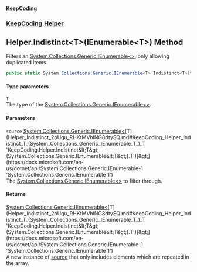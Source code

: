 #### [KeepCoding](index.md 'index')
### [KeepCoding](KeepCoding.md 'KeepCoding').[Helper](Helper.md 'KeepCoding.Helper')
## Helper.Indistinct&lt;T&gt;(IEnumerable&lt;T&gt;) Method
Filters an [System.Collections.Generic.IEnumerable&lt;&gt;](https://docs.microsoft.com/en-us/dotnet/api/System.Collections.Generic.IEnumerable-1 'System.Collections.Generic.IEnumerable`1'), only allowing duplicated items.  
```csharp
public static System.Collections.Generic.IEnumerable<T> Indistinct<T>(this System.Collections.Generic.IEnumerable<T> source);
```
#### Type parameters
<a name='KeepCoding_Helper_Indistinct_T_(System_Collections_Generic_IEnumerable_T_)_T'></a>
`T`  
The type of the [System.Collections.Generic.IEnumerable&lt;&gt;](https://docs.microsoft.com/en-us/dotnet/api/System.Collections.Generic.IEnumerable-1 'System.Collections.Generic.IEnumerable`1').
  
#### Parameters
<a name='KeepCoding_Helper_Indistinct_T_(System_Collections_Generic_IEnumerable_T_)_source'></a>
`source` [System.Collections.Generic.IEnumerable&lt;](https://docs.microsoft.com/en-us/dotnet/api/System.Collections.Generic.IEnumerable-1 'System.Collections.Generic.IEnumerable`1')[T](Helper_Indistinct_2oUqu_RHKtMVhlNG8dtySQ.md#KeepCoding_Helper_Indistinct_T_(System_Collections_Generic_IEnumerable_T_)_T 'KeepCoding.Helper.Indistinct&lt;T&gt;(System.Collections.Generic.IEnumerable&lt;T&gt;).T')[&gt;](https://docs.microsoft.com/en-us/dotnet/api/System.Collections.Generic.IEnumerable-1 'System.Collections.Generic.IEnumerable`1')  
The [System.Collections.Generic.IEnumerable&lt;&gt;](https://docs.microsoft.com/en-us/dotnet/api/System.Collections.Generic.IEnumerable-1 'System.Collections.Generic.IEnumerable`1') to filter through.
  
#### Returns
[System.Collections.Generic.IEnumerable&lt;](https://docs.microsoft.com/en-us/dotnet/api/System.Collections.Generic.IEnumerable-1 'System.Collections.Generic.IEnumerable`1')[T](Helper_Indistinct_2oUqu_RHKtMVhlNG8dtySQ.md#KeepCoding_Helper_Indistinct_T_(System_Collections_Generic_IEnumerable_T_)_T 'KeepCoding.Helper.Indistinct&lt;T&gt;(System.Collections.Generic.IEnumerable&lt;T&gt;).T')[&gt;](https://docs.microsoft.com/en-us/dotnet/api/System.Collections.Generic.IEnumerable-1 'System.Collections.Generic.IEnumerable`1')  
A new instance of [source](Helper_Indistinct_2oUqu_RHKtMVhlNG8dtySQ.md#KeepCoding_Helper_Indistinct_T_(System_Collections_Generic_IEnumerable_T_)_source 'KeepCoding.Helper.Indistinct&lt;T&gt;(System.Collections.Generic.IEnumerable&lt;T&gt;).source') that only includes elements which are repeated in the array.
